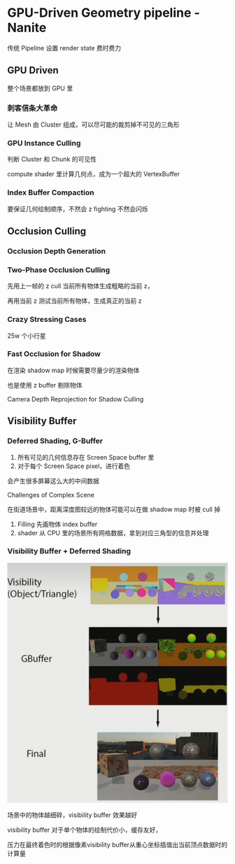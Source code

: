 ﻿# GPU-Driven Geometry pipeline - Nanite

传统 Pipeline 设置 render state 费时费力

## GPU Driven

整个场景都放到 GPU 里

### 刺客信条大革命

让 Mesh 由 Cluster 组成，可以尽可能的裁剪掉不可见的三角形

### GPU Instance Culling

判断 Cluster 和 Chunk 的可见性

compute shader 里计算几何点，成为一个超大的 VertexBuffer

### Index Buffer Compaction

要保证几何绘制顺序，不然会 z fighting 不然会闪烁

## Occlusion Culling

### Occlusion Depth Generation

### Two-Phase Occlusion Culling

先用上一帧的 z cull 当前所有物体生成粗略的当前 z，

再用当前 z 测试当前所有物体，生成真正的当前 z

### Crazy Stressing Cases

25w 个小行星

### Fast Occlusion for Shadow

在渲染 shadow map 时候需要尽量少的渲染物体

也是使用 z buffer 剔除物体

Camera Depth Reprojection for Shadow Culling

## Visibility Buffer

### Deferred Shading, G-Buffer

1. 所有可见的几何信息存在 Screen Space buffer 里
2. 对于每个 Screen Space pixel，进行着色

会产生很多屏幕这么大的中间数据

Challenges of Complex Scene

在街道场景中，距离深度图较远的物体可能可以在做 shadow map 时被 cull 掉

1. Filling 先画物体 index buffer
2. shader 从 CPU 里的场景所有网格数据，拿到对应三角型的信息并处理

### Visibility Buffer + Deferred Shading

![image.png](assets/vb-ds.png)

场景中的物体越细碎，visibility buffer 效果越好

visibility buffer 对于单个物体的绘制代价小，缓存友好，

压力在最终着色时的根据像素visibility buffer从重心坐标插值出当前顶点数据时的计算量
